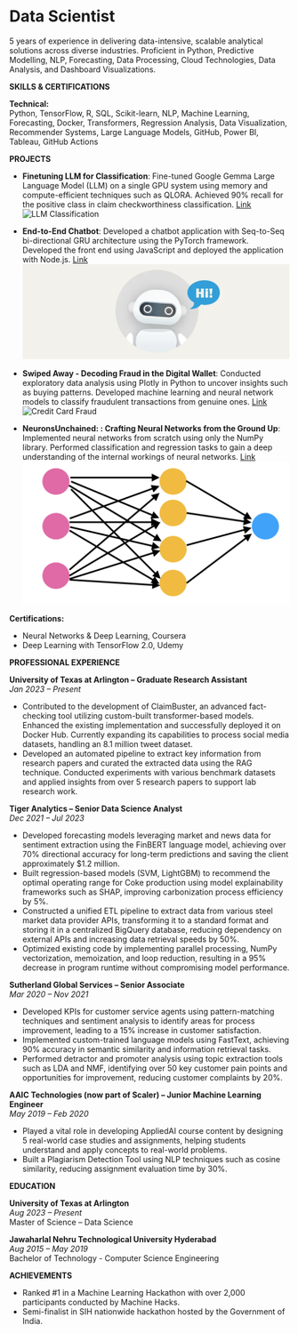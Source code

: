 # Data Scientist
 
5 years of experience in delivering data-intensive, scalable analytical solutions across diverse industries. Proficient in Python, Predictive Modelling, NLP, Forecasting, Data Processing, Cloud Technologies, Data Analysis, and Dashboard Visualizations.

**SKILLS & CERTIFICATIONS**  

**Technical:**  
Python, TensorFlow, R, SQL, Scikit-learn, NLP, Machine Learning, Forecasting, Docker, Transformers, Regression Analysis, Data Visualization, Recommender Systems, Large Language Models, GitHub, Power BI, Tableau, GitHub Actions

**PROJECTS**

- **Finetuning LLM for Classification**: Fine-tuned Google Gemma Large Language Model (LLM) on a single GPU system using memory and compute-efficient techniques such as QLORA. Achieved 90% recall for the positive class in claim checkworthiness classification.
  [Link](https://github.com/saisandeep97/finetuningLLM)
 ![LLM Classification](/assets/img/llm.avif)

- **End-to-End Chatbot**: Developed a chatbot application with Seq-to-Seq bi-directional GRU architecture using the PyTorch framework. Developed the front end using JavaScript and deployed the application with Node.js.
  [Link](https://github.com/saisandeep97/Chat-botV2)
  ![Chatbot](/assets/img/chatbot2.png)

- **Swiped Away - Decoding Fraud in the Digital Wallet**: Conducted exploratory data analysis using Plotly in Python to uncover insights such as buying patterns. Developed machine learning and neural network models to classify fraudulent transactions from genuine ones.
  [Link](https://github.com/saisandeep97/swipedaway)
  ![Credit Card Fraud](/assets/img/credit-card-fraud.avif)

- **NeuronsUnchained: : Crafting Neural Networks from the Ground Up**: Implemented neural networks from scratch using only the NumPy library. Performed classification and regression tasks to gain a deep understanding of the internal workings of neural networks.
  [Link](https://github.com/saisandeep97/NeuronsUnchained)
  ![Neural Network](/assets/img/nn.png)

**Certifications:**  
- Neural Networks & Deep Learning, Coursera 
- Deep Learning with TensorFlow 2.0, Udemy

**PROFESSIONAL EXPERIENCE**

**University of Texas at Arlington – Graduate Research Assistant**  
*Jan 2023 – Present*  
- Contributed to the development of ClaimBuster, an advanced fact-checking tool utilizing custom-built transformer-based models. Enhanced the existing implementation and successfully deployed it on Docker Hub. Currently expanding its capabilities to process social media datasets, handling an 8.1 million tweet dataset.
- Developed an automated pipeline to extract key information from research papers and curated the extracted data using the RAG technique. Conducted experiments with various benchmark datasets and applied insights from over 5 research papers to support lab research work.

**Tiger Analytics – Senior Data Science Analyst**  
*Dec 2021 – Jul 2023*  
- Developed forecasting models leveraging market and news data for sentiment extraction using the FinBERT language model, achieving over 70% directional accuracy for long-term predictions and saving the client approximately $1.2 million.
- Built regression-based models (SVM, LightGBM) to recommend the optimal operating range for Coke production using model explainability frameworks such as SHAP, improving carbonization process efficiency by 5%.
- Constructed a unified ETL pipeline to extract data from various steel market data provider APIs, transforming it to a standard format and storing it in a centralized BigQuery database, reducing dependency on external APIs and increasing data retrieval speeds by 50%.
- Optimized existing code by implementing parallel processing, NumPy vectorization, memoization, and loop reduction, resulting in a 95% decrease in program runtime without compromising model performance.

**Sutherland Global Services – Senior Associate**  
*Mar 2020 – Nov 2021*  
- Developed KPIs for customer service agents using pattern-matching techniques and sentiment analysis to identify areas for process improvement, leading to a 15% increase in customer satisfaction.
- Implemented custom-trained language models using FastText, achieving 90% accuracy in semantic similarity and information retrieval tasks.
- Performed detractor and promoter analysis using topic extraction tools such as LDA and NMF, identifying over 50 key customer pain points and opportunities for improvement, reducing customer complaints by 20%.

**AAIC Technologies (now part of Scaler) – Junior Machine Learning Engineer**  
*May 2019 – Feb 2020*  
- Played a vital role in developing AppliedAI course content by designing 5 real-world case studies and assignments, helping students understand and apply concepts to real-world problems.
- Built a Plagiarism Detection Tool using NLP techniques such as cosine similarity, reducing assignment evaluation time by 30%.

**EDUCATION**

**University of Texas at Arlington**  
*Aug 2023 – Present*  
Master of Science – Data Science

**Jawaharlal Nehru Technological University Hyderabad**  
*Aug 2015 – May 2019*  
Bachelor of Technology - Computer Science Engineering

**ACHIEVEMENTS**

- Ranked #1 in a Machine Learning Hackathon with over 2,000 participants conducted by Machine Hacks.
- Semi-finalist in SIH nationwide hackathon hosted by the Government of India.
